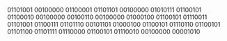 01101001 00100000 01100001 01101101 00100000 01010111 01100101 01100010 00100000 00100110 00100000 01000100 01100101 01110011 01101001 01100111 01101110 00101101 01000100 01100101 01110110 01100101 01101100 01101111 01110000 01100101 01110010 00100000 00001010


<!---
Deepakpahari09/Deepakpahari09 is a ✨ special ✨ repository because its `README.md` (this file) appears on your GitHub profile.
You can click the Preview link to take a look at your changes.
--->
